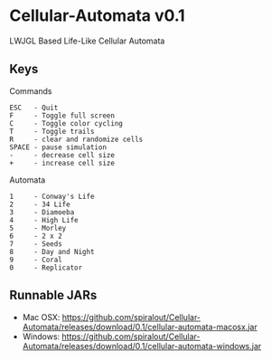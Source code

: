 Cellular-Automata v0.1
======================

LWJGL Based Life-Like Cellular Automata

## Keys

Commands

    ESC   - Quit
    F     - Toggle full screen
    C     - Toggle color cycling
    T     - Toggle trails
    R     - clear and randomize cells
    SPACE - pause simulation
    -     - decrease cell size
    +     - increase cell size

Automata

    1     - Conway's Life
    2     - 34 Life
    3     - Diamoeba
    4     - High Life
    5     - Morley
    6     - 2 x 2
    7     - Seeds
    8     - Day and Night
    9     - Coral
    0     - Replicator
    
    
## Runnable JARs

* Mac OSX: https://github.com/spiralout/Cellular-Automata/releases/download/0.1/cellular-automata-macosx.jar
* Windows: https://github.com/spiralout/Cellular-Automata/releases/download/0.1/cellular-automata-windows.jar
